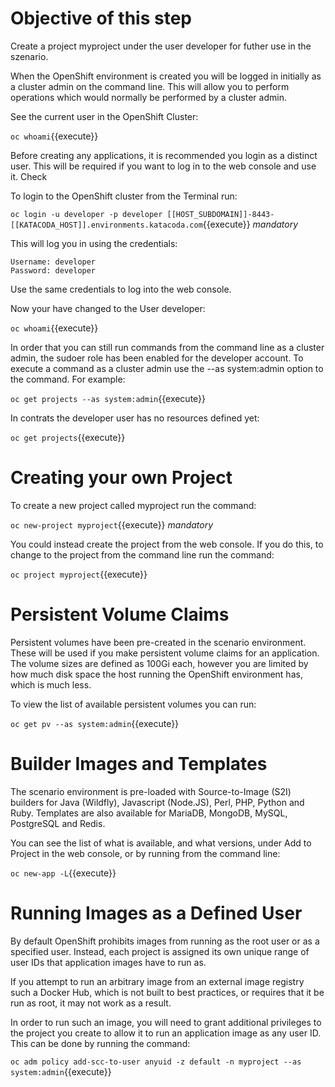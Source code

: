 
# Objective of this step

Create a project myproject under the user developer for futher use in the szenario.

When the OpenShift environment is created you will be logged in initially as a cluster admin on the command line. This will allow you to perform operations which would normally be performed by a cluster admin.

See the current user in the OpenShift Cluster:

`oc whoami`{{execute}}

Before creating any applications, it is recommended you login as a distinct user. This will be required if you want to log in to the web console and use it.
Check

To login to the OpenShift cluster from the Terminal run:

`oc login -u developer -p developer [[HOST_SUBDOMAIN]]-8443-[[KATACODA_HOST]].environments.katacoda.com`{{execute}} *mandatory*

This will log you in using the credentials:

    Username: developer
    Password: developer

Use the same credentials to log into the web console.

Now your have changed to the User developer:

`oc whoami`{{execute}}

In order that you can still run commands from the command line as a cluster admin, the sudoer role has been enabled for the developer account. To execute a command as a cluster admin use the --as system:admin option to the command. For example:

`oc get projects --as system:admin`{{execute}}

In contrats the developer user has no resources defined yet:

`oc get projects`{{execute}}

# Creating your own Project

To create a new project called myproject run the command:

`oc new-project myproject`{{execute}} *mandatory*

You could instead create the project from the web console. If you do this, to change to the project from the command line run the command:

`oc project myproject`{{execute}}

# Persistent Volume Claims

Persistent volumes have been pre-created in the scenario environment. These will be used if you make persistent volume claims for an application. The volume sizes are defined as 100Gi each, however you are limited by how much disk space the host running the OpenShift environment has, which is much less.

To view the list of available persistent volumes you can run:

`oc get pv --as system:admin`{{execute}}

# Builder Images and Templates

The scenario environment is pre-loaded with Source-to-Image (S2I) builders for Java (Wildfly), Javascript (Node.JS), Perl, PHP, Python and Ruby. Templates are also available for MariaDB, MongoDB, MySQL, PostgreSQL and Redis.

You can see the list of what is available, and what versions, under Add to Project in the web console, or by running from the command line:

`oc new-app -L`{{execute}}

# Running Images as a Defined User

By default OpenShift prohibits images from running as the root user or as a specified user. Instead, each project is assigned its own unique range of user IDs that application images have to run as.

If you attempt to run an arbitrary image from an external image registry such a Docker Hub, which is not built to best practices, or requires that it be run as root, it may not work as a result.

In order to run such an image, you will need to grant additional privileges to the project you create to allow it to run an application image as any user ID. This can be done by running the command:

`oc adm policy add-scc-to-user anyuid -z default -n myproject --as system:admin`{{execute}}